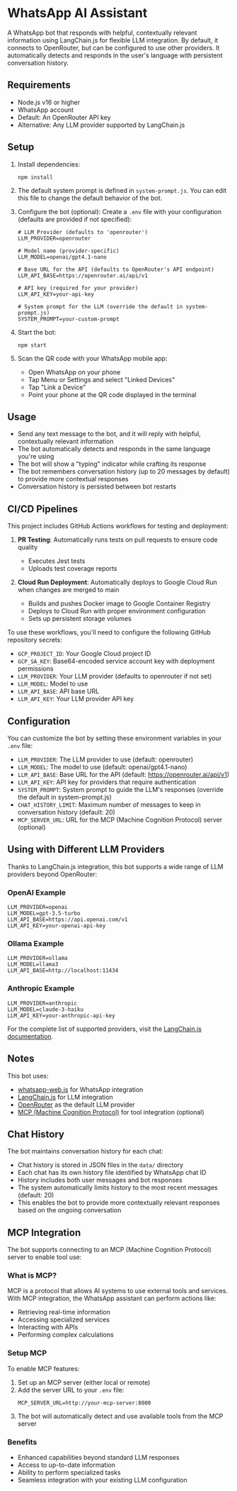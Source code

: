 # WhatsApp AI Assistant

A WhatsApp bot that responds with helpful, contextually relevant information using LangChain.js for flexible LLM integration. By default, it connects to OpenRouter, but can be configured to use other providers. It automatically detects and responds in the user's language with persistent conversation history.

## Requirements

- Node.js v16 or higher
- WhatsApp account
- Default: An OpenRouter API key
- Alternative: Any LLM provider supported by LangChain.js

## Setup

1. Install dependencies:
   ```
   npm install
   ```

2. The default system prompt is defined in `system-prompt.js`. You can edit this file to change the default behavior of the bot.

3. Configure the bot (optional):
   Create a `.env` file with your configuration (defaults are provided if not specified):
   ```
   # LLM Provider (defaults to 'openrouter')
   LLM_PROVIDER=openrouter
   
   # Model name (provider-specific)
   LLM_MODEL=openai/gpt4.1-nano
   
   # Base URL for the API (defaults to OpenRouter's API endpoint)
   LLM_API_BASE=https://openrouter.ai/api/v1
   
   # API key (required for your provider)
   LLM_API_KEY=your-api-key
   
   # System prompt for the LLM (override the default in system-prompt.js)
   SYSTEM_PROMPT=your-custom-prompt
   ```

4. Start the bot:
   ```
   npm start
   ```

5. Scan the QR code with your WhatsApp mobile app:
   - Open WhatsApp on your phone
   - Tap Menu or Settings and select "Linked Devices"
   - Tap "Link a Device"
   - Point your phone at the QR code displayed in the terminal

## Usage

- Send any text message to the bot, and it will reply with helpful, contextually relevant information
- The bot automatically detects and responds in the same language you're using
- The bot will show a "typing" indicator while crafting its response
- The bot remembers conversation history (up to 20 messages by default) to provide more contextual responses
- Conversation history is persisted between bot restarts

## CI/CD Pipelines

This project includes GitHub Actions workflows for testing and deployment:

1. **PR Testing**: Automatically runs tests on pull requests to ensure code quality
   - Executes Jest tests
   - Uploads test coverage reports

2. **Cloud Run Deployment**: Automatically deploys to Google Cloud Run when changes are merged to main
   - Builds and pushes Docker image to Google Container Registry
   - Deploys to Cloud Run with proper environment configuration
   - Sets up persistent storage volumes

To use these workflows, you'll need to configure the following GitHub repository secrets:
- `GCP_PROJECT_ID`: Your Google Cloud project ID
- `GCP_SA_KEY`: Base64-encoded service account key with deployment permissions
- `LLM_PROVIDER`: Your LLM provider (defaults to openrouter if not set)
- `LLM_MODEL`: Model to use
- `LLM_API_BASE`: API base URL
- `LLM_API_KEY`: Your LLM provider API key

## Configuration

You can customize the bot by setting these environment variables in your `.env` file:

- `LLM_PROVIDER`: The LLM provider to use (default: openrouter)
- `LLM_MODEL`: The model to use (default: openai/gpt4.1-nano)
- `LLM_API_BASE`: Base URL for the API (default: https://openrouter.ai/api/v1)
- `LLM_API_KEY`: API key for providers that require authentication
- `SYSTEM_PROMPT`: System prompt to guide the LLM's responses (override the default in system-prompt.js)
- `CHAT_HISTORY_LIMIT`: Maximum number of messages to keep in conversation history (default: 20)
- `MCP_SERVER_URL`: URL for the MCP (Machine Cognition Protocol) server (optional)

## Using with Different LLM Providers

Thanks to LangChain.js integration, this bot supports a wide range of LLM providers beyond OpenRouter:

### OpenAI Example
```
LLM_PROVIDER=openai
LLM_MODEL=gpt-3.5-turbo
LLM_API_BASE=https://api.openai.com/v1
LLM_API_KEY=your-openai-api-key
```

### Ollama Example
```
LLM_PROVIDER=ollama
LLM_MODEL=llama3
LLM_API_BASE=http://localhost:11434
```

### Anthropic Example
```
LLM_PROVIDER=anthropic
LLM_MODEL=claude-3-haiku
LLM_API_KEY=your-anthropic-api-key
```

For the complete list of supported providers, visit the [LangChain.js documentation](https://js.langchain.com/docs/integrations/chat/).

## Notes

This bot uses:
- [whatsapp-web.js](https://github.com/pedroslopez/whatsapp-web.js) for WhatsApp integration
- [LangChain.js](https://js.langchain.com/) for LLM integration
- [OpenRouter](https://openrouter.ai/) as the default LLM provider
- [MCP (Machine Cognition Protocol)](https://docs.anthropic.com/en/docs/agents-and-tools/mcp/overview) for tool integration (optional)

## Chat History

The bot maintains conversation history for each chat:
- Chat history is stored in JSON files in the `data/` directory
- Each chat has its own history file identified by WhatsApp chat ID
- History includes both user messages and bot responses
- The system automatically limits history to the most recent messages (default: 20)
- This enables the bot to provide more contextually relevant responses based on the ongoing conversation

## MCP Integration

The bot supports connecting to an MCP (Machine Cognition Protocol) server to enable tool use:

### What is MCP?
MCP is a protocol that allows AI systems to use external tools and services. With MCP integration, the WhatsApp assistant can perform actions like:
- Retrieving real-time information
- Accessing specialized services
- Interacting with APIs
- Performing complex calculations

### Setup MCP
To enable MCP features:
1. Set up an MCP server (either local or remote)
2. Add the server URL to your `.env` file:
   ```
   MCP_SERVER_URL=http://your-mcp-server:8000
   ```
3. The bot will automatically detect and use available tools from the MCP server

### Benefits
- Enhanced capabilities beyond standard LLM responses
- Access to up-to-date information
- Ability to perform specialized tasks
- Seamless integration with your existing LLM configuration